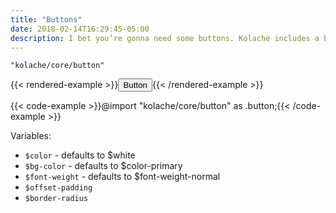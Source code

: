 ```yaml
---
title: "Buttons"
date: 2018-02-14T16:29:45-05:00
description: I bet you’re gonna need some buttons. Kolache includes a basic button and some common variants.
---
```


`"kolache/core/button"`

{{< rendered-example >}}<button class="button">Button</button>{{< /rendered-example >}}

{{< code-example >}}@import "kolache/core/button" as .button;{{< /code-example >}}

Variables:

* `$color` - defaults to $white
* `$bg-color` - defaults to $color-primary
* `$font-weight` - defaults to $font-weight-normal
* `$offset-padding`
* `$border-radius`
